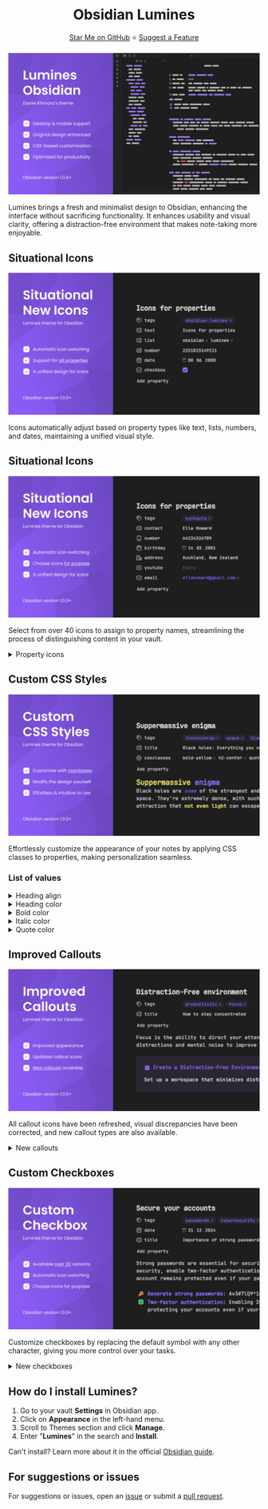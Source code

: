 <div align="center">
  <h1>Obsidian Lumines</h1>
</div>

<div align="center">
  <a href="https://github.com/danielkhmara/obsidian-lumines">Star Me on GitHub</a> ⭐ <a href="https://github.com/danielkhmara/obsidian-lumines/issues">Suggest a Feature</a>
</div>

<br>

<div>
  <img src="assets/readme-cover-1.png" alt="">
  <p>Lumines brings a fresh and minimalist design to Obsidian, enhancing the interface without sacrificing functionality. It enhances usability and visual clarity, offering a distraction-free environment that makes note-taking more enjoyable.</p>
</div>

<div>
  <h2>Situational Icons</h2>
  <div>
    <img src="assets/readme-cover-2.png" alt="">
    <p>Icons automatically adjust based on property types like text, lists, numbers, and dates, maintaining a unified visual style.</p>
  </div>
</div>

<div>
  <h2>Situational Icons</h2>
  <div>
    <img src="assets/readme-cover-3.png" alt="">
    <p>Select from over 40 icons to assign to property names, streamlining the process of distinguishing content in your vault.</p>
  </div>
  <div>
    <details>
      <summary>Property icons</summary>
      <ul>
        <li>time</li>
        <li>birthday</li>
        <li>phone</li>
        <li>city</li>
        <li>address</li>
        <li>passport</li>
        <li>bankcard</li>
        <li>socials</li>
        <li>email</li>
        <li>purpose</li>
        <li>source</li>
        <li>cover</li>
        <li>author</li>
        <li>rating</li>
        <li>year</li>
        <li>url</li>
        <li>subject</li>
        <li>save</li>
        <li>heart</li>
        <li>camera</li>
        <li>radio</li>
        <li>music</li>
        <li>money</li>
        <li>note</li>
        <li>game</li>
        <li>weight</li>
        <li>ticket</li>
        <li>timer</li>
        <li>work</li>
        <li>award</li>
        <li>book</li>
        <li>place</li>
        <li>map</li>
        <li>bag</li>
        <li>box</li>
        <li>reserve</li>
        <li>key</li>
        <li>youtube</li>
      </ul>
    </details>
  </div>
</div>

<div>
  <h2>Custom CSS Styles</h2>
  <div>
    <img src="assets/readme-cover-4.png" alt="">
    <p>Effortlessly customize the appearance of your notes by applying CSS classes to properties, making personalization seamless.</p>
  </div>
  <div>
    <h3>List of values</h3>
    <details>
      <summary>Heading align</summary>
      <ul>
        <li>h1-center</li>
        <li>h2-center</li>
        <li>h3-center</li>
        <li>h4-center</li>
        <li>h5-center</li>
        <li>h6-center</li>
        <li>h1-end</li>
        <li>h2-end</li>
        <li>h3-end</li>
        <li>h4-end</li>
        <li>h5-end</li>
        <li>h6-end</li>
      </ul>
    </details>
    <details>
      <summary>Heading color</summary>
      <ul>
        <li>h1-red</li>
        <li>h2-red</li>
        <li>h3-red</li>
        <li>h4-red</li>
        <li>h5-red</li>
        <li>h6-red</li>
        <li>h1-orange</li>
        <li>h2-orange</li>
        <li>h3-orange</li>
        <li>h4-orange</li>
        <li>h5-orange</li>
        <li>h6-orange</li>
        <li>h1-yellow</li>
        <li>h2-yellow</li>
        <li>h3-yellow</li>
        <li>h4-yellow</li>
        <li>h5-yellow</li>
        <li>h6-yellow</li>
        <li>h1-lime</li>
        <li>h2-lime</li>
        <li>h3-lime</li>
        <li>h4-lime</li>
        <li>h5-lime</li>
        <li>h6-lime</li>
        <li>h1-green</li>
        <li>h2-green</li>
        <li>h3-green</li>
        <li>h4-green</li>
        <li>h5-green</li>
        <li>h6-green</li>
        <li>h1-cyan</li>
        <li>h2-cyan</li>
        <li>h3-cyan</li>
        <li>h4-cyan</li>
        <li>h5-cyan</li>
        <li>h6-cyan</li>
        <li>h1-sky</li>
        <li>h2-sky</li>
        <li>h3-sky</li>
        <li>h4-sky</li>
        <li>h5-sky</li>
        <li>h6-sky</li>
        <li>h1-blue</li>
        <li>h2-blue</li>
        <li>h3-blue</li>
        <li>h4-blue</li>
        <li>h5-blue</li>
        <li>h6-blue</li>
        <li>h1-indigo</li>
        <li>h2-indigo</li>
        <li>h3-indigo</li>
        <li>h4-indigo</li>
        <li>h5-indigo</li>
        <li>h6-indigo</li>
        <li>h1-violet</li>
        <li>h2-violet</li>
        <li>h3-violet</li>
        <li>h4-violet</li>
        <li>h5-violet</li>
        <li>h6-violet</li>
        <li>h1-pink</li>
        <li>h2-pink</li>
        <li>h3-pink</li>
        <li>h4-pink</li>
        <li>h5-pink</li>
        <li>h6-pink</li>
        <li>h1-gray</li>
        <li>h2-gray</li>
        <li>h3-gray</li>
        <li>h4-gray</li>
        <li>h5-gray</li>
        <li>h6-gray</li>
        <li>h1-white</li>
        <li>h2-white</li>
        <li>h3-white</li>
        <li>h4-white</li>
        <li>h5-white</li>
        <li>h6-white</li>
      </ul>
    </details>
    <details>
      <summary>Bold color</summary>
      <ul>
        <li>bold-red</li>
        <li>bold-orange</li>
        <li>bold-yellow</li>
        <li>bold-lime</li>
        <li>bold-green</li>
        <li>bold-cyan</li>
        <li>bold-sky</li>
        <li>bold-blue</li>
        <li>bold-indigo</li>
        <li>bold-violet</li>
        <li>bold-pink</li>
        <li>bold-gray</li>
        <li>bold-white</li>
      </ul>
    </details>
    <details>
      <summary>Italic color</summary>
      <ul>
        <li>italic-red</li>
        <li>italic-orange</li>
        <li>italic-yellow</li>
        <li>italic-lime</li>
        <li>italic-green</li>
        <li>italic-cyan</li>
        <li>italic-sky</li>
        <li>italic-blue</li>
        <li>italic-indigo</li>
        <li>italic-violet</li>
        <li>italic-pink</li>
        <li>italic-gray</li>
        <li>italic-white</li>
      </ul>
    </details>
    <details>
      <summary>Quote color</summary>
      <ul>
        <li>quote-red</li>
        <li>quote-orange</li>
        <li>quote-yellow</li>
        <li>quote-lime</li>
        <li>quote-green</li>
        <li>quote-cyan</li>
        <li>quote-sky</li>
        <li>quote-blue</li>
        <li>quote-indigo</li>
        <li>quote-violet</li>
        <li>quote-pink</li>
        <li>quote-gray</li>
        <li>quote-white</li>
      </ul>
    </details>
  </div>
</div>

<div>
  <h2>Improved Callouts</h2>
  <div>
    <img src="assets/readme-cover-5.png" alt="">
    <p>All callout icons have been refreshed, visual discrepancies have been corrected, and new callout types are also available.</p>
  </div>
  <div>
    <details>
      <summary>New callouts</summary>
      <ul>
        <li>>[!accessible] Callout</li>
        <li>>[!ad] Callout</li>
        <li>>[!archive] Callout</li>
        <li>>[!award] Callout</li>
        <li>>[!balloon] Callout</li>
        <li>>[!barrier] Callout</li>
        <li>>[!bell] Callout</li>
        <li>>[!bitcoin] Callout</li>
        <li>>[!book] Callout</li>
        <li>>[!bookmark] Callout</li>
        <li>>[!briefcase] Callout</li>
        <li>>[!butterfly] Callout</li>
        <li>>[!calendar] Callout</li>
        <li>>[!camera] Callout</li>
        <li>>[!cannabis] Callout</li>
        <li>>[!card] Callout</li>
        <li>>[!star] Callout</li>
        <li>>[!chart] Callout</li>
        <li>>[!cherry] Callout</li>
        <li>>[!clock] Callout</li>
        <li>>[!cloud] Callout</li>
        <li>>[!confetti] Callout</li>
        <li>>[!diamond] Callout</li>
        <li>>[!discord] Callout</li>
        <li>>[!dislike] Callout</li>
        <li>>[!discount] Callout</li>
        <li>>[!dollar] Callout</li>
        <li>>[!down] Callout</li>
        <li>>[!euro] Callout</li>
        <li>>[!file] Callout</li>
        <li>>[!filter] Callout</li>
        <li>>[!flag] Callout</li>
        <li>>[!flare] Callout</li>
        <li>>[!folder] Callout</li>
        <li>>[!gift] Callout</li>
        <li>>[!github] Callout</li>
        <li>>[!headphones] Callout</li>
        <li>>[!heart] Callout</li>
        <li>>[!imac] Callout</li>
        <li>>[!image] Callout</li>
        <li>>[!ipad] Callout</li>
        <li>>[!iphone] Callout</li>
        <li>>[!wreath] Callout</li>
        <li>>[!like] Callout</li>
        <li>>[!linkedin] Callout</li>
        <li>>[!location] Callout</li>
        <li>>[!mail] Callout</li>
        <li>>[!message] Callout</li>
        <li>>[!microphone] Callout</li>
        <li>>[!palette] Callout</li>
        <li>>[!pig] Callout</li>
        <li>>[!pin] Callout</li>
        <li>>[!pound] Callout</li>
        <li>>[!puzzle] Callout</li>
        <li>>[!rupee] Callout</li>
        <li>>[!seedling] Callout</li>
        <li>>[!settings] Callout</li>
        <li>>[!shield] Callout</li>
        <li>>[!spotify] Callout</li>
        <li>>[!steam] Callout</li>
        <li>>[!sunrise] Callout</li>
        <li>>[!sunset] Callout</li>
        <li>>[!taka] Callout</li>
        <li>>[!tiktok] Callout</li>
        <li>>[!trophy] Callout</li>
        <li>>[!truck] Callout</li>
        <li>>[!unknown] Callout</li>
        <li>>[!usb] Callout</li>
        <li>>[!up] Callout</li>
        <li>>[!whatsapp] Callout</li>
        <li>>[!windmill] Callout</li>
        <li>>[!x] Callout</li>
        <li>>[!yen] Callout</li>
        <li>>[!youtube] Callout</li>
        <li>>[!yuan] Callout</li>
      </ul>
    </details>
</div>

<div>
  <h2>Custom Checkboxes</h2>
  <div>
    <img src="assets/readme-cover-6.png" alt="">
    <p>Customize checkboxes by replacing the default symbol with any other character, giving you more control over your tasks.</p>
  </div>
  <div>
    <details>
      <summary>New checkboxes</summary>
      <ul>
        <li>[c] – Checkmark</li>
        <li>[C] – Cross</li>
        <li>[+] – Plus</li>
        <li>[-] – Minus</li>
        <li>[!] – Exclamation</li>
        <li>[?] – Question</li>
        <li>[s] – Search</li>
        <li>[o] – Circle</li>
        <li>[U] – Up</li>
        <li>[D] – Down</li>
        <li>[l] – Like</li>
        <li>[d] – Dislike</li>
        <li>[*] – Star</li>
        <li>[h] – Heart</li>
        <li>[S] – Shield</li>
        <li>[k] – Key</li>
        <li>[I] – Idea</li>
        <li>[A] – Alert</li>
        <li>[$] – Dollar</li>
        <li>[i] – In progress</li>
        <li>[p] – Play</li>
        <li>[P] – Pause</li>
        <li>[R] – Repeat</li>
        <li>[L] – Location</li>
        <li>[u] – Undo</li>
        <li>[r] – Redo</li>
        <li>[>] – Calendar</li>
        <li>[=] – Calculator</li>
        <li>[t] – Text</li>
        <li>[T] – Translate</li>
        <li>[q] – Quote</li>
      </ul>
    </details>
</div>

<div>
  <div>
    <h2>How do I install Lumines?</h2>
    <ol>
      <li>Go to your vault <strong>Settings</strong> in Obsidian app.</li>
      <li>Click on <strong>Appearance</strong> in the left-hand menu.</li>
      <li>Scroll to Themes section and click <strong>Manage</strong>.</li>
      <li>Enter "<strong>Lumines</strong>" in the search and <strong>Install</strong>.</li>
    </ol>
  </div>

  <div>
    <p>Can't install? Learn more about it in the official <a href="https://help.obsidian.md/themes">Obsidian guide</a>.</p>
  </div>
</div>

<div>
  <h2>For suggestions or issues</h2>
  <p>For suggestions or issues, open an <a href="https://github.com/danielkhmara/obsidian-lumines/issues">issue</a> or submit a <a href="https://github.com/danielkhmara/obsidian-lumines/pulls">pull request</a>.</p>
</div>